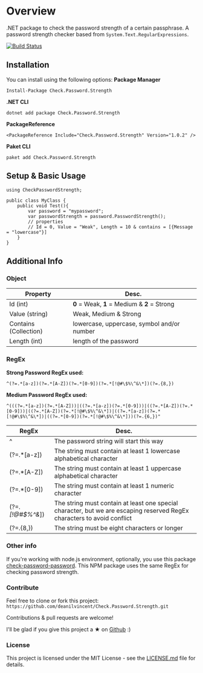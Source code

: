 # Overview
.NET package to check the password strength of a certain passphrase. A password strength checker based from `System.Text.RegularExpressions`.

[![Build Status](https://dev.azure.com/dv-github-repos/Check.Password.Strength/_apis/build/status/Check.Password.Strength-NET%20Core-CI?branchName=master)](https://dev.azure.com/dv-github-repos/Check.Password.Strength/_build/latest?definitionId=4&branchName=master)

## Installation
You can install using the following options:
**Package Manager**
```
Install-Package Check.Password.Strength
```
**.NET CLI**
```
dotnet add package Check.Password.Strength
```
**PackageReference**
```
<PackageReference Include="Check.Password.Strength" Version="1.0.2" />
```
**Paket CLI**
```
paket add Check.Password.Strength
```
## Setup & Basic Usage
```
using CheckPasswordStrength;

public class MyClass {
    public void Test(){
        var password = "mypassword";
        var passwordStrength = password.PasswordStrength();
        // properties
        // Id = 0, Value = "Weak", Length = 10 & contains = [{Message = "lowercase"}]
    }
}
```
## Additional Info

### Object 
| Property| Desc. |
| -- | -- |
| Id (int) | **0** = Weak, **1** = Medium & **2** = Strong |
| Value (string) | Weak, Medium & Strong |
| Contains (Collection) | lowercase, uppercase, symbol and/or number |
| Length (int) | length of the password |

### RegEx 

**Strong Password RegEx used:** 

 `^(?=.*[a-z])(?=.*[A-Z])(?=.*[0-9])(?=.*[!@#\$%\^&\*])(?=.{8,})`

**Medium Password RegEx used:**  

`^(((?=.*[a-z])(?=.*[A-Z]))|((?=.*[a-z])(?=.*[0-9]))|((?=.*[A-Z])(?=.*[0-9]))|((?=.*[A-Z])(?=.*[!@#\$%\^&\*])|((?=.*[a-z])(?=.*[!@#\$%\^&\*])|((?=.*[0-9])(?=.*[!@#\$%\^&\*]))(?=.{6,})"`

|RegEx| Desc. |
|--|--|
| ^ | The password string will start this way |
| (?=.*[a-z]) | The string must contain at least 1 lowercase alphabetical character | 
|(?=.*[A-Z]) | The string must contain at least 1 uppercase alphabetical character
|(?=.*[0-9]) | The string must contain at least 1 numeric character
|(?=._[!@#\$%\^&_]) | The string must contain at least one special character, but we are escaping reserved RegEx characters to avoid conflict
| (?=.{8,}) | The string must be eight characters or longer

### Other info
If you're working with node.js environment, optionally, you use this package [check-password-password](https://www.npmjs.com/package/check-password-strength). This NPM package uses the same RegEx for checking password strength.

### Contribute

Feel free to clone or fork this project:  `https://github.com/deanilvincent/Check.Password.Strength.git`

Contributions & pull requests are welcome!

I'll be glad if you give this project a ★ on [Github](https://github.com/deanilvincent/Check.Password.Strength) :)

### License
This project is licensed under the MIT License - see the [LICENSE.md](https://github.com/deanilvincent/Check.Password.Strength/blob/master/LICENSE) file for details.